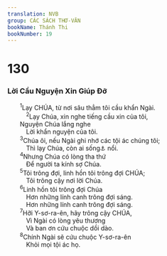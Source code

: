 ```yaml
---
translation: NVB
group: CÁC SÁCH THƠ-VĂN
bookName: Thánh Thi 
bookNumber: 19
---
```


<div class="title"><h1>130</h1><h3>Lời Cầu Nguyện Xin Giúp Đỡ </h3></div>
<span class="verse thi_130_1">  <sup>1</sup>Lạy CHÚA, từ nơi sâu thẳm tôi cầu khẩn Ngài. <br/></span>
<span class="verse thi_130_2">   <sup>2</sup>Lạy Chúa, xin nghe tiếng cầu xin của tôi, <br/>  Nguyện Chúa lắng nghe <br/>   Lời khẩn nguyện của tôi. <br/></span>
<span class="verse thi_130_3">  <sup>3</sup>Chúa ôi, nếu Ngài ghi nhớ các tội ác chúng tôi; <br/>   Thì lạy Chúa, còn ai sống<a data-toggle="tooltip" data-placement="bottom" title="Nt: đứng">⚓</a> nổi. <br/></span>
<span class="verse thi_130_4">  <sup>4</sup>Nhưng Chúa có lòng tha thứ <br/>   Để người ta kính sợ Chúa. <br/></span>
<span class="verse thi_130_5">  <sup>5</sup>Tôi trông đợi, linh hồn tôi trông đợi CHÚA; <br/>   Tôi trông cậy nơi lời Chúa. <br/></span>
<span class="verse thi_130_6">  <sup>6</sup>Linh hồn tôi trông đợi Chúa <br/>   Hơn những lính canh trông đợi sáng. <br/>   Hơn những lính canh trông đợi sáng. <br/></span>
<span class="verse thi_130_7">  <sup>7</sup>Hỡi Y-sơ-ra-ên, hãy trông cậy CHÚA, <br/>   Vì Ngài có lòng yêu thương <br/>   Và ban ơn cứu chuộc dồi dào. <br/></span>
<span class="verse thi_130_8">  <sup>8</sup>Chính Ngài sẽ cứu chuộc Y-sơ-ra-ên <br/>   Khỏi mọi tội ác họ. <br/></span>
